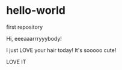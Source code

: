 # hello-world
first repository

Hi, eeeaaarrryyybody!

I just LOVE your hair today! It's sooooo cute!



LOVE IT
